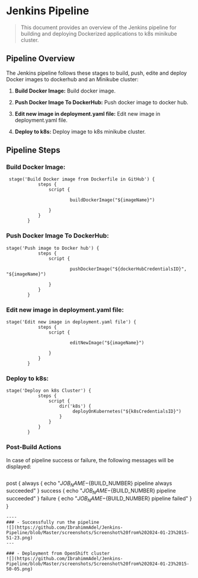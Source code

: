 # Jenkins Pipeline 

> This document provides an overview of the Jenkins pipeline for building and deploying Dockerized applications to k8s minikube cluster.


## Pipeline Overview

The Jenkins pipeline follows these stages to build, push, edite and deploy Docker images to dockerhub and an Minikube cluster:

1. **Build Docker Image:** Build docker image.

2. **Push Docker Image To DockerHub:** Push docker image to docker hub.

3. **Edit new image in deployment.yaml file:** Edit new image in deployment.yaml file.

4. **Deploy to k8s:**  Deploy image to k8s minikube cluster.


## Pipeline Steps

### Build Docker Image:

```
 stage('Build Docker image from Dockerfile in GitHub') {
            steps {
                script {
                 	
                 		buildDockerImage("${imageName}")
                      
                }
            }
        }
```



### Push Docker Image To DockerHub:

```
stage('Push image to Docker hub') {
            steps {
                script {
                 	
                 		pushDockerImage("${dockerHubCredentialsID}", "${imageName}")
                      
                }
            }
        }

```

### Edit new image in deployment.yaml file:

```
stage('Edit new image in deployment.yaml file') {
            steps {
                script { 
                	
				        editNewImage("${imageName}")
                    	
                }
            }
        }
```
### Deploy to k8s:

```
stage('Deploy on k8s Cluster') {
            steps {
                script { 
                	dir('k8s') {
				         deployOnKubernetes("${k8sCredentialsID}")
                    }
                }
            }
        }

```


### Post-Build Actions
In case of pipeline success or failure, the following messages will be displayed:
```

```
 post {
        always {
            echo "${JOB_NAME}-${BUILD_NUMBER} pipeline always succeeded"
        }
        success {
            echo "${JOB_NAME}-${BUILD_NUMBER} pipeline succeeded"
        }
        failure {
            echo "${JOB_NAME}-${BUILD_NUMBER} pipeline failed"
        }
    }
```
----
### - Successfully run the pipeline
![](https://github.com/IbrahimmAdel/Jenkins-Pipeline/blob/Master/screenshots/Screenshot%20from%202024-01-23%2015-51-23.png)
---

### - Deployment from OpenShift cluster
![](https://github.com/IbrahimmAdel/Jenkins-Pipeline/blob/Master/screenshots/Screenshot%20from%202024-01-23%2015-50-05.png)

